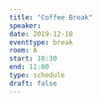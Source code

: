 ```yaml
---
title: "Coffee Break"
speaker:
date: 2019-12-18
eventtype: break
room: A
start: 10:30
end: 11:00
type: schedule
draft: false
---
```

